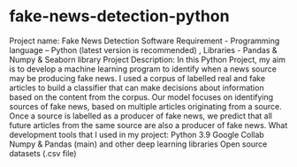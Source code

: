 # fake-news-detection-python

Project name: Fake News Detection Software Requirement -
Programming language – Python (latest version is recommended) , Libraries - Pandas & Numpy & Seaborn library
Project Description:
In this Python Project, my aim is to develop a machine learning program to identify when a news source may be producing fake news. I used a corpus of labelled real and fake
articles to build a classifier that can make decisions about information based on the content from the corpus. Our model focuses on identifying sources of fake news, based on multiple articles originating from a source. Once a source is labelled as a producer of fake news, we predict that all future articles from the same source are also a producer of fake news.
What development tools that I used in my project:
Python 3.9
Google Collab
Numpy & Pandas (main) and other deep learning libraries
Open source datasets (.csv file)
